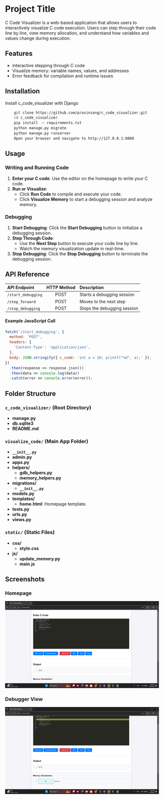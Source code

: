 
# Project Title

C Code Visualizer is a web-based application that allows users to interactively visualize C code execution. Users can step through their code line by line, view memory allocation, and understand how variables and values change during execution.


## Features

- Interactive stepping through C code
- Visualize memory: variable names, values, and addresses
- Error feedback for compilation and runtime issues

## Installation

Install c_code_visualizer with Django

```bash
    git clone https://github.com/pravinsang/c_code_visualizer.git
    cd c_code_visualizer
    pip install -r requirements.txt
    python manage.py migrate
    python manage.py runserver
    Open your browser and navigate to http://127.0.0.1:8000
```
## Usage

### Writing and Running Code
1. **Enter your C code**: Use the editor on the homepage to write your C code.
2. **Run or Visualize**:
   - Click **Run Code** to compile and execute your code.
   - Click **Visualize Memory** to start a debugging session and analyze memory.

### Debugging
1. **Start Debugging**: Click the **Start Debugging** button to initialize a debugging session.
2. **Step Through Code**:
   - Use the **Next Step** button to execute your code line by line.
   - Watch the memory visualization update in real-time.
3. **Stop Debugging**: Click the **Stop Debugging** button to terminate the debugging session.

## API Reference
| API Endpoint       | HTTP Method | Description                |
| :----------------- | :---------: | :------------------------- |
| `/start_debugging` | POST        | Starts a debugging session |
| `/step_forward`    | POST        | Moves to the next step     |
| `/stop_debugging`  | POST        | Stops the debugging session|

#### Example JavaScript Call
```javascript
fetch('/start_debugging', {
  method: 'POST',
  headers: {
    'Content-Type': 'application/json',
  },
  body: JSON.stringify({ c_code: 'int a = 10; printf("%d", a);' }),
})
  .then(response => response.json())
  .then(data => console.log(data))
  .catch(error => console.error(error));

```


## Folder Structure

### `c_code_visualizer/` (Root Directory)
- **manage.py**
- **db.sqlite3**
- **README.md**
  
### `visualize_code/` (Main App Folder)
- **`__init__.py`**
- **admin.py**
- **apps.py**
- **helpers/**
  - **gdb_helpers.py**
  - **memory_helpers.py**
- **migrations/**
  - **`__init__.py`**
- **models.py**
- **templates/**
  - **home.html**: Homepage template.
- **tests.py**
- **urls.py**
- **views.py**

### `static/` (Static Files)
- **css/**
  - **style.css**
- **js/**
  - **update_memory.py**
  - **main.js**
  
## Screenshots

### Homepage
![Homepage Screenshot](images/screenshot2.png)

### Debugger View
![Debugger Screenshot](images/screenshot1.png)
